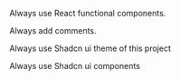 Always use React functional components.

Always add comments.

Always use Shadcn ui theme of this project

Always use Shadcn ui components
